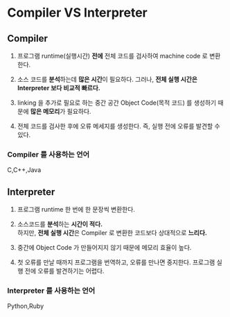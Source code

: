 # Compiler VS Interpreter

## Compiler
1. 프로그램 runtime(실행시간) <b>전에</b> 전체 코드를 검사하여 machine code 로 변환한다.

2. 소스 코드를 <b>분석</b>하는데 <b>많은 시간</b>이 필요하다.
그러나, <b>전체 실행 시간은 Interpreter 보다 비교적 빠르다.</b>

3. linking 을 추가로 필요로 하는 중간 공간 Object Code(목적 코드) 를 생성하기 때문에 <b>많은 메모리</b>가 필요하다.

4. 전체 코드를 검사한 후에 오류 메세지를 생성한다. 즉, 실행 전에 오류를 발견할 수 있다.

### Compiler 를 사용하는 언어
C,C++,Java

## Interpreter
1. 프로그램 runtime 한 번에 한 문장씩 변환한다.

2. 소스코드를 <b>분석</b>하는 <b>시간이 적다.    
</b>하지만, <b>전체 실행 시간</b>은 Compiler 로 변환한 코드보다 상대적으로 <b>느리다.</b>

3. 중간에 Object Code 가 만들어지지 않기 때문에 메모리 효율이 높다.

4. 첫 오류를 만날 때까지 프로그램을 번역하고, 오류를 만나면 중지한다. 프로그램 실행 전에 오류를 발견하기는 어렵다. 

### Interpreter 를 사용하는 언어 
Python,Ruby